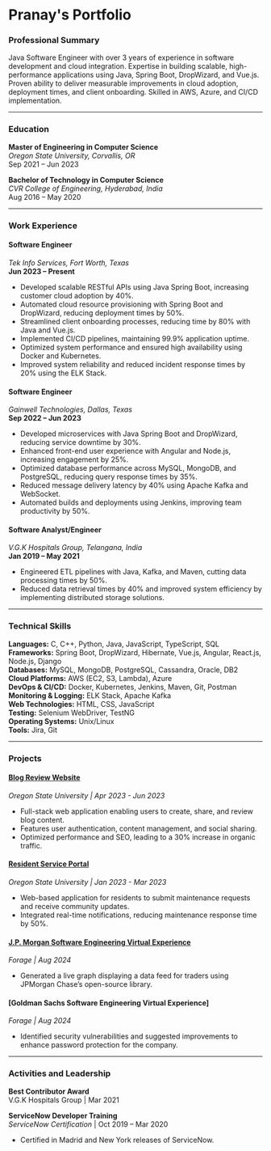 # Pranay's Portfolio

### Professional Summary
Java Software Engineer with over 3 years of experience in software development and cloud integration. Expertise in building scalable, high-performance applications using Java, Spring Boot, DropWizard, and Vue.js. Proven ability to deliver measurable improvements in cloud adoption, deployment times, and client onboarding. Skilled in AWS, Azure, and CI/CD implementation.

---

### Education
**Master of Engineering in Computer Science**  
*Oregon State University, Corvallis, OR*  
Sep 2021 – Jun 2023

**Bachelor of Technology in Computer Science**  
*CVR College of Engineering, Hyderabad, India*  
Aug 2016 – May 2020

---

### Work Experience

#### Software Engineer  
*Tek Info Services, Fort Worth, Texas*  
**Jun 2023 – Present**
- Developed scalable RESTful APIs using Java Spring Boot, increasing customer cloud adoption by 40%.
- Automated cloud resource provisioning with Spring Boot and DropWizard, reducing deployment times by 50%.
- Streamlined client onboarding processes, reducing time by 80% with Java and Vue.js.
- Implemented CI/CD pipelines, maintaining 99.9% application uptime.
- Optimized system performance and ensured high availability using Docker and Kubernetes.
- Improved system reliability and reduced incident response times by 20% using the ELK Stack.

#### Software Engineer  
*Gainwell Technologies, Dallas, Texas*  
**Sep 2022 – Jun 2023**
- Developed microservices with Java Spring Boot and DropWizard, reducing service downtime by 30%.
- Enhanced front-end user experience with Angular and Node.js, increasing engagement by 25%.
- Optimized database performance across MySQL, MongoDB, and PostgreSQL, reducing query response times by 35%.
- Reduced message delivery latency by 40% using Apache Kafka and WebSocket.
- Automated builds and deployments using Jenkins, improving team productivity by 50%.

#### Software Analyst/Engineer  
*V.G.K Hospitals Group, Telangana, India*  
**Jan 2019 – May 2021**
- Engineered ETL pipelines with Java, Kafka, and Maven, cutting data processing times by 50%.
- Reduced data retrieval times by 40% and improved system efficiency by implementing distributed storage solutions.

---

### Technical Skills
**Languages:** C, C++, Python, Java, JavaScript, TypeScript, SQL  
**Frameworks:** Spring Boot, DropWizard, Hibernate, Vue.js, Angular, React.js, Node.js, Django  
**Databases:** MySQL, MongoDB, PostgreSQL, Cassandra, Oracle, DB2  
**Cloud Platforms:** AWS (EC2, S3, Lambda), Azure  
**DevOps & CI/CD:** Docker, Kubernetes, Jenkins, Maven, Git, Postman  
**Monitoring & Logging:** ELK Stack, Apache Kafka  
**Web Technologies:** HTML, CSS, JavaScript  
**Testing:** Selenium WebDriver, TestNG  
**Operating Systems:** Unix/Linux  
**Tools:** Jira, Git

---

### Projects

#### [Blog Review Website](https://github.com/Pranay240898/React-Blog)
*Oregon State University | Apr 2023 - Jun 2023*  
- Full-stack web application enabling users to create, share, and review blog content.
- Features user authentication, content management, and social sharing.
- Optimized performance and SEO, leading to a 30% increase in organic traffic.

#### [Resident Service Portal](https://github.com/Pranay240898/resident-service-portal-main)
*Oregon State University | Jan 2023 - Mar 2023*  
- Web-based application for residents to submit maintenance requests and receive community updates.
- Integrated real-time notifications, reducing maintenance response time by 50%.

#### [J.P. Morgan Software Engineering Virtual Experience](https://github.com/Pranay240898/forage-jpmc-swe-task-3)
*Forage | Aug 2024*  
- Generated a live graph displaying a data feed for traders using JPMorgan Chase’s open-source library.

#### [Goldman Sachs Software Engineering Virtual Experience]
*Forage | Aug 2024*  
- Identified security vulnerabilities and suggested improvements to enhance password protection for the company.

---

### Activities and Leadership
**Best Contributor Award**  
V.G.K Hospitals Group | Mar 2021  

**ServiceNow Developer Training**  
*ServiceNow Certification* | Oct 2019 – Mar 2020  
- Certified in Madrid and New York releases of ServiceNow.

